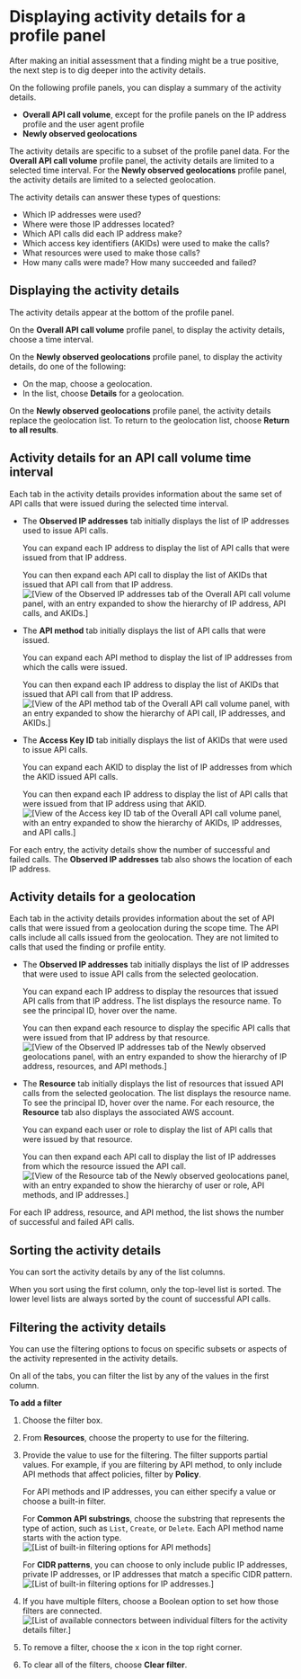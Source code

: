 # Displaying activity details for a profile panel<a name="profile-panel-drilldown"></a>

After making an initial assessment that a finding might be a true positive, the next step is to dig deeper into the activity details\.

On the following profile panels, you can display a summary of the activity details\.
+ **Overall API call volume**, except for the profile panels on the IP address profile and the user agent profile
+ **Newly observed geolocations**

The activity details are specific to a subset of the profile panel data\. For the **Overall API call volume** profile panel, the activity details are limited to a selected time interval\. For the **Newly observed geolocations** profile panel, the activity details are limited to a selected geolocation\.

The activity details can answer these types of questions:
+ Which IP addresses were used?
+ Where were those IP addresses located?
+ Which API calls did each IP address make?
+ Which access key identifiers \(AKIDs\) were used to make the calls?
+ What resources were used to make those calls?
+ How many calls were made? How many succeeded and failed?

## Displaying the activity details<a name="profile-panel-drilldown-populating"></a>

The activity details appear at the bottom of the profile panel\.

On the **Overall API call volume** profile panel, to display the activity details, choose a time interval\.

On the **Newly observed geolocations** profile panel, to display the activity details, do one of the following:
+ On the map, choose a geolocation\.
+ In the list, choose **Details** for a geolocation\.

On the **Newly observed geolocations** profile panel, the activity details replace the geolocation list\. To return to the geolocation list, choose **Return to all results**\.

## Activity details for an API call volume time interval<a name="profile-panel-drilldown-api-time-interval-content"></a>

Each tab in the activity details provides information about the same set of API calls that were issued during the selected time interval\.
+ The **Observed IP addresses** tab initially displays the list of IP addresses used to issue API calls\.

  You can expand each IP address to display the list of API calls that were issued from that IP address\.

  You can then expand each API call to display the list of AKIDs that issued that API call from that IP address\.  
![\[View of the Observed IP addresses tab of the Overall API call volume panel, with an entry expanded to show the hierarchy of IP address, API calls, and AKIDs.\]](http://docs.aws.amazon.com/detective/latest/userguide/images/screen_profile_panel_drilldown_api_ipaddress.png)
+ The **API method** tab initially displays the list of API calls that were issued\.

  You can expand each API method to display the list of IP addresses from which the calls were issued\.

  You can then expand each IP address to display the list of AKIDs that issued that API call from that IP address\.  
![\[View of the API method tab of the Overall API call volume panel, with an entry expanded to show the hierarchy of API call, IP addresses, and AKIDs.\]](http://docs.aws.amazon.com/detective/latest/userguide/images/screen_profile_panel_drilldown_api_apimethods.png)
+ The **Access Key ID** tab initially displays the list of AKIDs that were used to issue API calls\.

  You can expand each AKID to display the list of IP addresses from which the AKID issued API calls\.

  You can then expand each IP address to display the list of API calls that were issued from that IP address using that AKID\.  
![\[View of the Access key ID tab of the Overall API call volume panel, with an entry expanded to show the hierarchy of AKIDs, IP addresses, and API calls.\]](http://docs.aws.amazon.com/detective/latest/userguide/images/screen_profile_panel_drilldown_api_akids.png)

For each entry, the activity details show the number of successful and failed calls\. The **Observed IP addresses** tab also shows the location of each IP address\.

## Activity details for a geolocation<a name="profile-panel-drilldown-geolocation-content"></a>

Each tab in the activity details provides information about the set of API calls that were issued from a geolocation during the scope time\. The API calls include all calls issued from the geolocation\. They are not limited to calls that used the finding or profile entity\.
+ The **Observed IP addresses** tab initially displays the list of IP addresses that were used to issue API calls from the selected geolocation\.

  You can expand each IP address to display the resources that issued API calls from that IP address\. The list displays the resource name\. To see the principal ID, hover over the name\.

  You can then expand each resource to display the specific API calls that were issued from that IP address by that resource\.  
![\[View of the Observed IP addresses tab of the Newly observed geolocations panel, with an entry expanded to show the hierarchy of IP address, resources, and API methods.\]](http://docs.aws.amazon.com/detective/latest/userguide/images/screen_profile_panel_drilldown_geo_ips.png)
+ The **Resource** tab initially displays the list of resources that issued API calls from the selected geolocation\. The list displays the resource name\. To see the principal ID, hover over the name\. For each resource, the **Resource** tab also displays the associated AWS account\.

  You can expand each user or role to display the list of API calls that were issued by that resource\.

  You can then expand each API call to display the list of IP addresses from which the resource issued the API call\.  
![\[View of the Resource tab of the Newly observed geolocations panel, with an entry expanded to show the hierarchy of user or role, API methods, and IP addresses.\]](http://docs.aws.amazon.com/detective/latest/userguide/images/screen_profile_panel_drilldown_geo_resources.png)

For each IP address, resource, and API method, the list shows the number of successful and failed API calls\.

## Sorting the activity details<a name="profile-panel-drilldown-sort"></a>

You can sort the activity details by any of the list columns\.

When you sort using the first column, only the top\-level list is sorted\. The lower level lists are always sorted by the count of successful API calls\.

## Filtering the activity details<a name="profile-panel-drilldown-filter"></a>

You can use the filtering options to focus on specific subsets or aspects of the activity represented in the activity details\.

On all of the tabs, you can filter the list by any of the values in the first column\.

**To add a filter**

1. Choose the filter box\.

1. From **Resources**, choose the property to use for the filtering\.

1. Provide the value to use for the filtering\. The filter supports partial values\. For example, if you are filtering by API method, to only include API methods that affect policies, filter by **Policy**\.

   For API methods and IP addresses, you can either specify a value or choose a built\-in filter\.

   For **Common API substrings**, choose the substring that represents the type of action, such as `List`, `Create`, or `Delete`\. Each API method name starts with the action type\.  
![\[List of built-in filtering options for API methods\]](http://docs.aws.amazon.com/detective/latest/userguide/images/screen_profile_panel_drilldown_filterapi.png)

   For **CIDR patterns**, you can choose to only include public IP addresses, private IP addresses, or IP addresses that match a specific CIDR pattern\.  
![\[List of built-in filtering options for IP addresses.\]](http://docs.aws.amazon.com/detective/latest/userguide/images/screen_profile_panel_drilldown_filteripaddress.png)

1. If you have multiple filters, choose a Boolean option to set how those filters are connected\.  
![\[List of available connectors between individual filters for the activity details filter.\]](http://docs.aws.amazon.com/detective/latest/userguide/images/screen_profile_panel_drilldown_filterconnectors.png)

1. To remove a filter, choose the x icon in the top right corner\.

1. To clear all of the filters, choose **Clear filter**\.